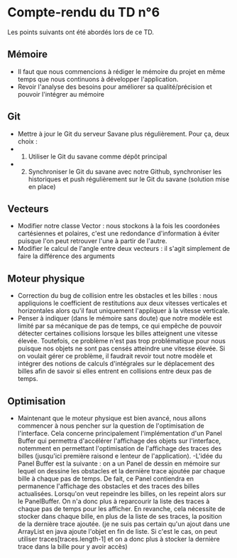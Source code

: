 # Compte-rendu du TD n°6

Les points suivants ont été abordés lors de ce TD.

## Mémoire
- Il faut que nous commencions à rédiger le mémoire du projet en même temps que nous continuons à développer l'application. 
- Revoir l'analyse des besoins pour améliorer sa qualité/précision et pouvoir l'intégrer au mémoire

## Git
- Mettre à jour le Git du serveur Savane plus régulièrement. Pour ça, deux choix : 
- 1) Utiliser le Git du savane comme dépôt principal
- 2) Synchroniser le Git du savane avec notre Github, synchroniser les historiques et push régulièrement sur le Git du savane (solution mise en place)

## Vecteurs
- Modifier notre classe Vector : nous stockons à la fois les coordonées cartésiennes et polaires, c'est une redondance d'information à éviter puisque l'on peut retrouver l'une à partir de l'autre.
- Modifier le calcul de l'angle entre deux vecteurs : il s'agit simplement de faire la différence des arguments

## Moteur physique
- Correction du bug de collision entre les obstacles et les billes : nous appliquions le coefficient de restitutions aux deux vitesses verticales et horizontales alors qu'il faut uniquement l'appliquer à la vitesse verticale.
- Penser à indiquer (dans le mémoire sans doute) que notre modèle est limité par sa mécanique de pas de temps, ce qui empêche de pouvoir détecter certaines collisions lorsque les billes atteignent une vitesse élevée. Toutefois, ce problème n'est pas trop problématique pour nous puisque nos objets ne sont pas censés atteindre une vitesse élevée. Si on voulait gérer ce problème, il faudrait revoir tout notre modèle et intégrer des notions de calculs d'intégrales sur le déplacement des billes afin de savoir si elles entrent en collisions entre deux pas de temps.

## Optimisation
- Maintenant que le moteur physique est bien avancé, nous allons commencer à nous pencher sur la question de l'optimisation de l'interface. Cela concerne principalement l'implémentation d'un Panel Buffer qui permettra d'accélérer l'affichage des objets sur l'interface, notemment en permettant l'optimisation de l'affichage des traces des billes (jusqu'ici première raisond e lenteur de l'application).
-L'idée du Panel Buffer est la suivante : on a un Panel de dessin en mémoire sur lequel on dessine les obstacles et la dernière trace ajoutée par chaque bille à chaque pas de temps. De fait, ce Panel contiendra en permanence l'affichage des obstacles et des traces des billes actualisées. Lorsqu'on veut repeindre les billes, on les repeint alors sur le PanelBuffer. On n'a donc plus à reparcourir la liste des traces à chaque pas de temps pour les afficher. En revanche, cela nécessite de stocker dans chaque bille, en plus de la liste de ses traces, la position de la dernière trace ajoutée. (je ne suis pas certain qu'un ajout dans une ArrayList en java ajoute l'objet en fin de liste. Si c'est le cas, on peut utiliser traces[traces.length-1] et on a donc plus à stocker la dernière trace dans la bille pour y avoir accès)
